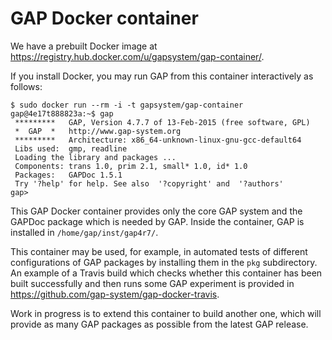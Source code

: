 # GAP Docker container

We have a prebuilt Docker image at https://registry.hub.docker.com/u/gapsystem/gap-container/.

If you install Docker, you may run GAP from this container interactively as follows:

```
$ sudo docker run --rm -i -t gapsystem/gap-container
gap@4e17t888823a:~$ gap
 *********   GAP, Version 4.7.7 of 13-Feb-2015 (free software, GPL)
 *  GAP  *   http://www.gap-system.org
 *********   Architecture: x86_64-unknown-linux-gnu-gcc-default64
 Libs used:  gmp, readline
 Loading the library and packages ...
 Components: trans 1.0, prim 2.1, small* 1.0, id* 1.0
 Packages:   GAPDoc 1.5.1
 Try '?help' for help. See also  '?copyright' and  '?authors'
gap> 
```

This GAP Docker container provides only the core GAP system and the GAPDoc package
which is needed by GAP. Inside the container, GAP is installed in `/home/gap/inst/gap4r7/`.

This container may be used, for example, in automated tests of different configurations 
of GAP packages by installing them in the `pkg` subdirectory. An example of a Travis build
which checks whether this container has been built successfully and then runs some GAP 
experiment is provided in https://github.com/gap-system/gap-docker-travis.

Work in progress is to extend this container to build another one, which will provide as 
many GAP packages as possible from the latest GAP release.
